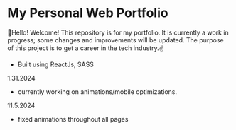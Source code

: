 # My Personal Web Portfolio

👋Hello! Welcome! This repository is for my portfolio. It is currently a work in progress; some changes and improvements will be updated.
The purpose of this project is to get a career in the tech industry.✌️

- Built using ReactJs, SASS

1.31.2024
- currently working on animations/mobile optimizations.

11.5.2024
- fixed animations throughout all pages

##
